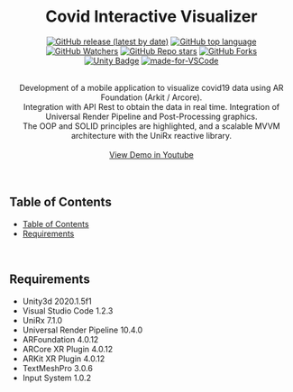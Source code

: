 <h1 align="center"> Covid Interactive Visualizer </h1>
  
<div align="center">

[![GitHub release (latest by date)](https://img.shields.io/github/v/release/matiasvallejosdev/AR-Covid-Interactive-Visualizer?color=4cc51e)](https://github.com/matiasvallejosdev/AR-Covid-Interactive-Visualizer)
[![GitHub top language](https://img.shields.io/github/languages/top/matiasvallejosdev/AR-Covid-Interactive-Visualizer?color=1081c2)](https://github.com/matiasvallejosdev/AR-Covid-Interactive-Visualizer/search?l=c%23)
[![GitHub Watchers](https://img.shields.io/github/watchers/matiasvallejosdev/AR-Covid-Interactive-Visualizer?color=4cc51e)](https://github.com/matiasvallejosdev/AR-Covid-Interactive-Visualizer/watchers)
[![GitHub Repo stars](https://img.shields.io/github/stars/matiasvallejosdev/AR-Covid-Interactive-Visualizer?color=4cc51e)](https://github.com/matiasvallejosdev/AR-Covid-Interactive-Visualizer/stargazers)
[![GitHub Forks](https://img.shields.io/github/forks/matiasvallejosdev/AR-Covid-Interactive-Visualizer?color=4cc51e)](https://github.com/matiasvallejosdev/AR-Covid-Interactive-Visualizer/network/members)
<br />
[![Unity Badge](http://img.shields.io/badge/-Unity3D_2020.3.5f1-000?logo=unity&link=https://unity.com/)](https://unity.com/)
[![made-for-VSCode](https://img.shields.io/badge/Made%20for-VSCode-1f425f.svg)](https://code.visualstudio.com/)

</div>
  <p align="center"> <br />
Development of a mobile application to visualize covid19 data using AR Foundation (Arkit / Arcore). <br /> Integration with API Rest to obtain the data in real time. Integration of Universal Render Pipeline and Post-Processing graphics.
<br />The OOP and SOLID principles are highlighted, and a scalable MVVM architecture with the UniRx reactive library.<br /><br />
    <a href="" target="_blank">View Demo in Youtube</a> <br /><br />
<br />

## Table of Contents

- [Table of Contents](#table-of-contents)
- [Requirements](#requirements)
  
<br />

## Requirements

* Unity3d 2020.1.5f1
* Visual Studio Code 1.2.3
* UniRx 7.1.0
* Universal Render Pipeline 10.4.0
* ARFoundation 4.0.12
* ARCore XR Plugin 4.0.12
* ARKit XR Plugin 4.0.12
* TextMeshPro 3.0.6
* Input System 1.0.2
